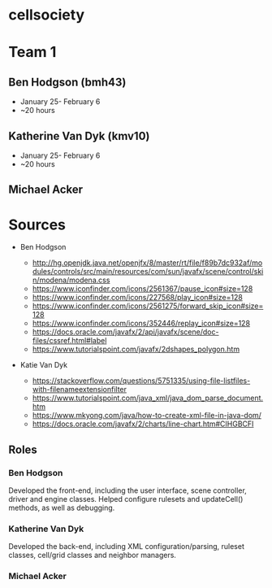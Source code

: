 # cellsociety

# Team 1

## Ben Hodgson (bmh43)
 * January 25- February 6
 * ~20 hours

## Katherine Van Dyk (kmv10)
 * January 25- February 6
 * ~20 hours

##  Michael Acker

# Sources
 * Ben Hodgson
	* http://hg.openjdk.java.net/openjfx/8/master/rt/file/f89b7dc932af/modules/controls/src/main/resources/com/sun/javafx/scene/control/skin/modena/modena.css
	* https://www.iconfinder.com/icons/2561367/pause_icon#size=128
	* https://www.iconfinder.com/icons/227568/play_icon#size=128
	 * https://www.iconfinder.com/icons/2561275/forward_skip_icon#size=128
	* https://www.iconfinder.com/icons/352446/replay_icon#size=128
	 * https://docs.oracle.com/javafx/2/api/javafx/scene/doc-files/cssref.html#label
	 * https://www.tutorialspoint.com/javafx/2dshapes_polygon.htm
     
* Katie Van Dyk
	*  https://stackoverflow.com/questions/5751335/using-file-listfiles-with-filenameextensionfilter
	* https://www.tutorialspoint.com/java_xml/java_dom_parse_document.htm
	* https://www.mkyong.com/java/how-to-create-xml-file-in-java-dom/
	* https://docs.oracle.com/javafx/2/charts/line-chart.htm#CIHGBCFI

## Roles
### Ben Hodgson
Developed the front-end, including the user interface, scene controller, driver and engine classes. Helped configure rulesets and updateCell() methods, as well as debugging.
### Katherine Van Dyk
Developed the back-end, including XML configuration/parsing, ruleset classes, cell/grid classes and neighbor managers. 
### Michael Acker
